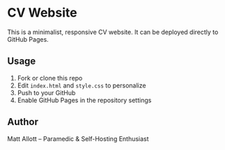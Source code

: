 # CV Website

This is a minimalist, responsive CV website. It can be deployed directly to GitHub Pages.

## Usage

1. Fork or clone this repo
2. Edit `index.html` and `style.css` to personalize
3. Push to your GitHub
4. Enable GitHub Pages in the repository settings

## Author

Matt Allott – Paramedic & Self-Hosting Enthusiast
